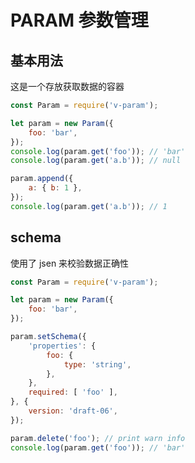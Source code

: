 # PARAM 参数管理

## 基本用法

这是一个存放获取数据的容器

```javascript
const Param = require('v-param');

let param = new Param({
    foo: 'bar',
});
console.log(param.get('foo')); // 'bar'
console.log(param.get('a.b')); // null

param.append({
    a: { b: 1 },
});
console.log(param.get('a.b')); // 1
```

## schema

使用了 jsen 来校验数据正确性

```javascript
const Param = require('v-param');

let param = new Param({
    foo: 'bar',
});

param.setSchema({
    'properties': {
        foo: {
            type: 'string',
        },
    },
    required: [ 'foo' ],
}, {
    version: 'draft-06',
});

param.delete('foo'); // print warn info
console.log(param.get('foo')); // 'bar'
```

